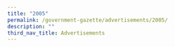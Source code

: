 ```yaml
---
title: "2005"
permalink: /government-gazette/advertisements/2005/
description: ""
third_nav_title: Advertisements
---
```

